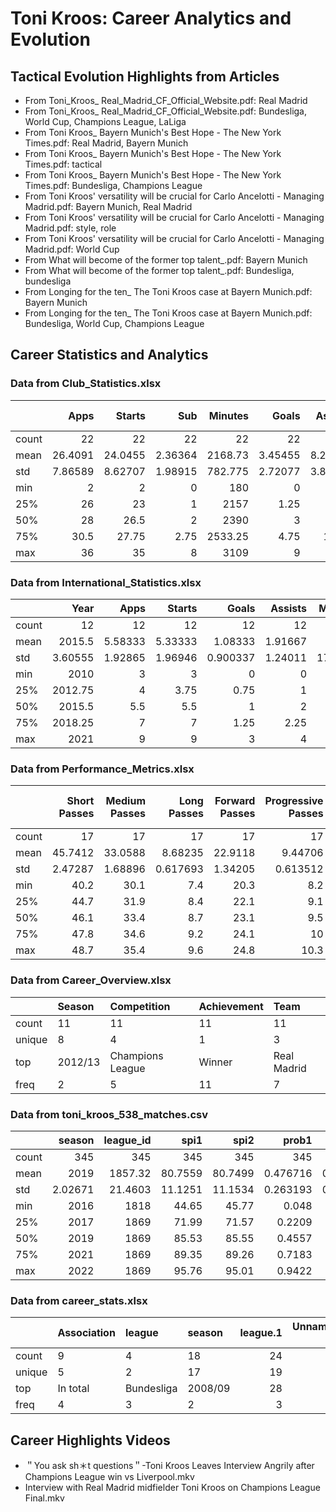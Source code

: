 # Toni Kroos: Career Analytics and Evolution

## Tactical Evolution Highlights from Articles

- From Toni_Kroos_ Real_Madrid_CF_Official_Website.pdf: Real Madrid
- From Toni_Kroos_ Real_Madrid_CF_Official_Website.pdf: Bundesliga, World Cup, Champions League, LaLiga
- From Toni Kroos_ Bayern Munich's Best Hope - The New York Times.pdf: Real Madrid, Bayern Munich
- From Toni Kroos_ Bayern Munich's Best Hope - The New York Times.pdf: tactical
- From Toni Kroos_ Bayern Munich's Best Hope - The New York Times.pdf: Bundesliga, Champions League
- From Toni Kroos' versatility will be crucial for Carlo Ancelotti - Managing Madrid.pdf: Bayern Munich, Real Madrid
- From Toni Kroos' versatility will be crucial for Carlo Ancelotti - Managing Madrid.pdf: style, role
- From Toni Kroos' versatility will be crucial for Carlo Ancelotti - Managing Madrid.pdf: World Cup
- From What will become of the former top talent_.pdf: Bayern Munich
- From What will become of the former top talent_.pdf: Bundesliga, bundesliga
- From Longing for the ten_ The Toni Kroos case at Bayern Munich.pdf: Bayern Munich
- From Longing for the ten_ The Toni Kroos case at Bayern Munich.pdf: Bundesliga, World Cup, Champions League

## Career Statistics and Analytics

### Data from Club_Statistics.xlsx

|       |     Apps |   Starts |      Sub |   Minutes |    Goals |   Assists |   Yellow Cards |   Red Cards |    Pass% |
|:------|---------:|---------:|---------:|----------:|---------:|----------:|---------------:|------------:|---------:|
| count | 22       | 22       | 22       |    22     | 22       |  22       |       22       |          22 | 22       |
| mean  | 26.4091  | 24.0455  |  2.36364 |  2168.73  |  3.45455 |   8.27273 |        2.22727 |           0 | 90.2182  |
| std   |  7.86589 |  8.62707 |  1.98915 |   782.775 |  2.72077 |   3.83197 |        0.81251 |           0 |  3.53737 |
| min   |  2       |  2       |  0       |   180     |  0       |   0       |        0       |           0 | 84.1     |
| 25%   | 26       | 23       |  1       |  2157     |  1.25    |   7       |        2       |           0 | 87.325   |
| 50%   | 28       | 26.5     |  2       |  2390     |  3       |   8       |        2       |           0 | 90.75    |
| 75%   | 30.5     | 27.75    |  2.75    |  2533.25  |  4.75    |  10.75    |        3       |           0 | 93.65    |
| max   | 36       | 35       |  8       |  3109     |  9       |  15       |        4       |           0 | 94.3     |

### Data from International_Statistics.xlsx

|       |       Year |     Apps |   Starts |     Goals |   Assists |   Minutes |   Pass% |
|:------|-----------:|---------:|---------:|----------:|----------:|----------:|--------:|
| count |   12       | 12       | 12       | 12        |  12       |    12     | 12      |
| mean  | 2015.5     |  5.58333 |  5.33333 |  1.08333  |   1.91667 |   482     | 90.5083 |
| std   |    3.60555 |  1.92865 |  1.96946 |  0.900337 |   1.24011 |   171.782 |  2.8729 |
| min   | 2010       |  3       |  3       |  0        |   0       |   270     | 85.4    |
| 25%   | 2012.75    |  4       |  3.75    |  0.75     |   1       |   348     | 88.325  |
| 50%   | 2015.5     |  5.5     |  5.5     |  1        |   2       |   495     | 91.45   |
| 75%   | 2018.25    |  7       |  7       |  1.25     |   2.25    |   616.5   | 92.8    |
| max   | 2021       |  9       |  9       |  3        |   4       |   810     | 93.6    |

### Data from Performance_Metrics.xlsx

|       |   Short Passes |   Medium Passes |   Long Passes |   Forward Passes |   Progressive Passes |   Key Passes |   Pass Completion % |
|:------|---------------:|----------------:|--------------:|-----------------:|---------------------:|-------------:|--------------------:|
| count |       17       |        17       |     17        |         17       |            17        |    17        |          17         |
| mean  |       45.7412  |        33.0588  |      8.68235  |         22.9118  |             9.44706  |     2.23529  |           0.914353  |
| std   |        2.47287 |         1.68896 |      0.617693 |          1.34205 |             0.613512 |     0.220627 |           0.0299749 |
| min   |       40.2     |        30.1     |      7.4      |         20.3     |             8.2      |     1.8      |           0.854     |
| 25%   |       44.7     |        31.9     |      8.4      |         22.1     |             9.1      |     2.1      |           0.883     |
| 50%   |       46.1     |        33.4     |      8.7      |         23.1     |             9.5      |     2.2      |           0.931     |
| 75%   |       47.8     |        34.6     |      9.2      |         24.1     |            10        |     2.4      |           0.938     |
| max   |       48.7     |        35.4     |      9.6      |         24.8     |            10.3      |     2.6      |           0.943     |

### Data from Career_Overview.xlsx

|        | Season   | Competition      | Achievement   | Team        |
|:-------|:---------|:-----------------|:--------------|:------------|
| count  | 11       | 11               | 11            | 11          |
| unique | 8        | 4                | 1             | 3           |
| top    | 2012/13  | Champions League | Winner        | Real Madrid |
| freq   | 2        | 5                | 11            | 7           |

### Data from toni_kroos_538_matches.csv

|       |     season |   league_id |     spi1 |     spi2 |      prob1 |      prob2 |     probtie |   proj_score1 |   proj_score2 |   importance1 |   importance2 |    score1 |    score2 |        xg1 |        xg2 |      nsxg1 |     nsxg2 |   adj_score1 |   adj_score2 |
|:------|-----------:|------------:|---------:|---------:|-----------:|-----------:|------------:|--------------:|--------------:|--------------:|--------------:|----------:|----------:|-----------:|-----------:|-----------:|----------:|-------------:|-------------:|
| count |  345       |    345      | 345      | 345      | 345        | 345        | 345         |    345        |    345        |      322      |      322      | 345       | 345       | 345        | 345        | 345        | 345       |    345       |    345       |
| mean  | 2019       |   1857.32   |  80.7559 |  80.7499 |   0.476716 |   0.332679 |   0.190614  |      1.81316  |      1.39481  |       51.5326 |       50.0686 |   1.67246 |   1.44928 |   1.79174  |   1.5233   |   1.80388  |   1.39055 |      1.6698  |      1.45583 |
| std   |    2.02671 |     21.4603 |  11.1251 |  11.1534 |   0.263193 |   0.236489 |   0.0543413 |      0.704076 |      0.690243 |       32.7592 |       33.0487 |   1.38722 |   1.30669 |   0.988669 |   0.972868 |   0.931976 |   0.81227 |      1.34838 |      1.29187 |
| min   | 2016       |   1818      |  44.65   |  45.77   |   0.048    |   0.0032   |   0         |      0.54     |      0.2      |        0      |        0      |   0       |   0       |   0.19     |   0.07     |   0.28     |   0.08    |      0       |      0       |
| 25%   | 2017       |   1869      |  71.99   |  71.57   |   0.2209   |   0.102    |   0.157     |      1.21     |      0.76     |       26.225  |       23.725  |   1       |   0       |   1.05     |   0.76     |   1.1      |   0.8     |      1.05    |      0       |
| 50%   | 2019       |   1869      |  85.53   |  85.55   |   0.4557   |   0.3114   |   0.2025    |      1.72     |      1.39     |       51.55   |       50.5    |   1       |   1       |   1.59     |   1.39     |   1.59     |   1.2     |      1.05    |      1.05    |
| 75%   | 2021       |   1869      |  89.35   |  89.26   |   0.7183   |   0.5535   |   0.2304    |      2.34     |      1.93     |       77.825  |       75.5    |   2       |   2       |   2.36     |   2.11     |   2.4      |   1.88    |      2.1     |      2.1     |
| max   | 2022       |   1869      |  95.76   |  95.01   |   0.9422   |   0.855    |   0.2925    |      3.66     |      3.29     |      100      |      100      |   7       |   6       |   5.19     |   5.02     |   5.42     |   5.62    |      6.33    |      6.3     |

### Data from career_stats.xlsx

|        | Association   | league     | season   |   league.1 |   Unnamed: 4 |   Nat. Cup |   Unnamed: 6 |   European Cup |   Unnamed: 8 | Other   |   Unnamed: 10 |   In total |   Unnamed: 12 |
|:-------|:--------------|:-----------|:---------|-----------:|-------------:|-----------:|-------------:|---------------:|-------------:|:--------|--------------:|-----------:|--------------:|
| count  | 9             | 4          | 18       |         24 |           24 |         24 |           24 |             24 |           24 | 24      |            24 |         24 |            24 |
| unique | 5             | 2          | 17       |         19 |           13 |         11 |            6 |             12 |            9 | 9       |             5 |         19 |            13 |
| top    | In total      | Bundesliga | 2008/09  |         28 |            1 |          3 |            0 |             12 |            1 | -       |             0 |         48 |             1 |
| freq   | 4             | 3          | 2        |          3 |            5 |          5 |           14 |              9 |            7 | 9       |            10 |          3 |             6 |


## Career Highlights Videos

- ＂You ask sh＊t questions＂-Toni Kroos Leaves Interview Angrily after Champions League win vs Liverpool.mkv
- Interview with Real Madrid midfielder Toni Kroos on Champions League Final.mkv
